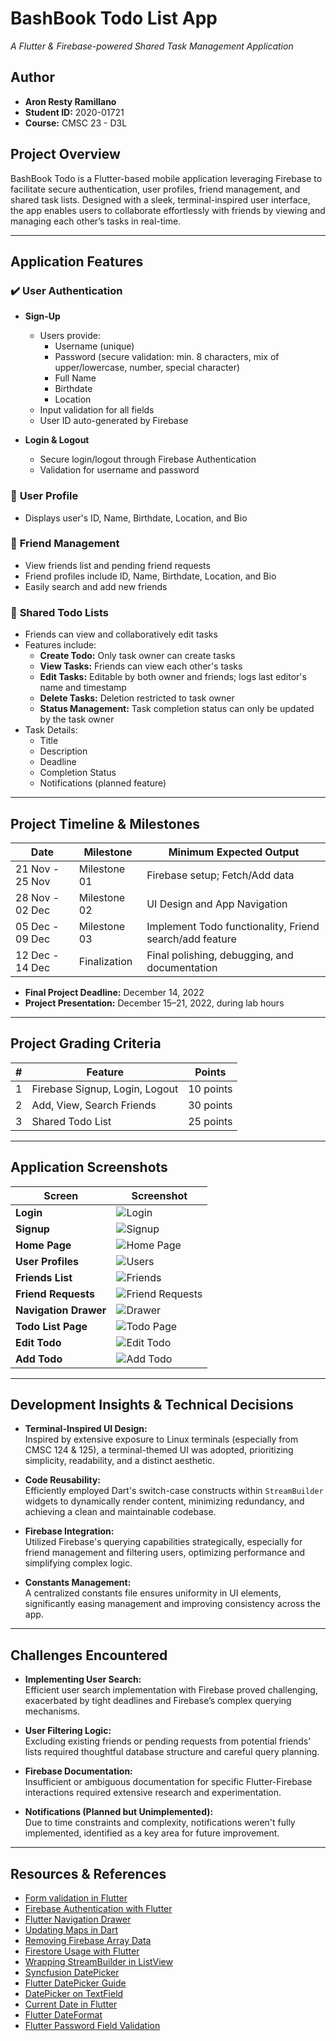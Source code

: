 # BashBook Todo List App
*A Flutter & Firebase-powered Shared Task Management Application*

## Author
- **Aron Resty Ramillano**  
- **Student ID:** 2020-01721  
- **Course:** CMSC 23 - D3L  

## Project Overview
BashBook Todo is a Flutter-based mobile application leveraging Firebase to facilitate secure authentication, user profiles, friend management, and shared task lists. Designed with a sleek, terminal-inspired user interface, the app enables users to collaborate effortlessly with friends by viewing and managing each other’s tasks in real-time.

---

## Application Features

### ✔️ **User Authentication**
- **Sign-Up**
  - Users provide:
    - Username (unique)
    - Password (secure validation: min. 8 characters, mix of upper/lowercase, number, special character)
    - Full Name
    - Birthdate
    - Location
  - Input validation for all fields
  - User ID auto-generated by Firebase

- **Login & Logout**
  - Secure login/logout through Firebase Authentication
  - Validation for username and password

### 👤 **User Profile**
- Displays user's ID, Name, Birthdate, Location, and Bio

### 🤝 **Friend Management**
- View friends list and pending friend requests
- Friend profiles include ID, Name, Birthdate, Location, and Bio
- Easily search and add new friends

### 📌 **Shared Todo Lists**
- Friends can view and collaboratively edit tasks
- Features include:
  - **Create Todo:** Only task owner can create tasks
  - **View Tasks:** Friends can view each other's tasks
  - **Edit Tasks:** Editable by both owner and friends; logs last editor's name and timestamp
  - **Delete Tasks:** Deletion restricted to task owner
  - **Status Management:** Task completion status can only be updated by the task owner
- Task Details:
  - Title
  - Description
  - Deadline
  - Completion Status
  - Notifications (planned feature)

---

## Project Timeline & Milestones

| Date             | Milestone    | Minimum Expected Output                                 |
|------------------|--------------|---------------------------------------------------------|
| 21 Nov - 25 Nov  | Milestone 01 | Firebase setup; Fetch/Add data                          |
| 28 Nov - 02 Dec  | Milestone 02 | UI Design and App Navigation                            |
| 05 Dec - 09 Dec  | Milestone 03 | Implement Todo functionality, Friend search/add feature |
| 12 Dec - 14 Dec  | Finalization | Final polishing, debugging, and documentation           |

- **Final Project Deadline:** December 14, 2022
- **Project Presentation:** December 15–21, 2022, during lab hours

---

## Project Grading Criteria

| # | Feature                                | Points       |
|---|----------------------------------------|--------------|
| 1 | Firebase Signup, Login, Logout         | 10 points    |
| 2 | Add, View, Search Friends              | 30 points    |
| 3 | Shared Todo List                       | 25 points    |

---

## Application Screenshots

| Screen                 | Screenshot                 |
|------------------------|----------------------------|
| **Login**              | ![Login](./screenshots/login.png)                     |
| **Signup**             | ![Signup](./screenshots/signup.png)                   |
| **Home Page**          | ![Home Page](./screenshots/homepage.png)              |
| **User Profiles**      | ![Users](./screenshots/users.png)                     |
| **Friends List**       | ![Friends](./screenshots/friends.png)                 |
| **Friend Requests**    | ![Friend Requests](./screenshots/friendrequest.png)   |
| **Navigation Drawer**  | ![Drawer](./screenshots/drawer.png)                   |
| **Todo List Page**     | ![Todo Page](./screenshots/todopage.png)              |
| **Edit Todo**          | ![Edit Todo](./screenshots/todoedit.png)              |
| **Add Todo**           | ![Add Todo](./screenshots/todoadd.png)                |

---

## Development Insights & Technical Decisions

- **Terminal-Inspired UI Design:**  
  Inspired by extensive exposure to Linux terminals (especially from CMSC 124 & 125), a terminal-themed UI was adopted, prioritizing simplicity, readability, and a distinct aesthetic.

- **Code Reusability:**  
  Efficiently employed Dart's switch-case constructs within `StreamBuilder` widgets to dynamically render content, minimizing redundancy, and achieving a clean and maintainable codebase.

- **Firebase Integration:**  
  Utilized Firebase's querying capabilities strategically, especially for friend management and filtering users, optimizing performance and simplifying complex logic.

- **Constants Management:**  
  A centralized constants file ensures uniformity in UI elements, significantly easing management and improving consistency across the app.

---

## Challenges Encountered

- **Implementing User Search:**  
  Efficient user search implementation with Firebase proved challenging, exacerbated by tight deadlines and Firebase’s complex querying mechanisms.

- **User Filtering Logic:**  
  Excluding existing friends or pending requests from potential friends’ lists required thoughtful database structure and careful query planning.

- **Firebase Documentation:**  
  Insufficient or ambiguous documentation for specific Flutter-Firebase interactions required extensive research and experimentation.

- **Notifications (Planned but Unimplemented):**  
  Due to time constraints and complexity, notifications weren't fully implemented, identified as a key area for future improvement.

---

## Resources & References

- [Form validation in Flutter](https://www.topcoder.com/thrive/articles/form-validation-in-flutter)
- [Firebase Authentication with Flutter](https://firebase.flutter.dev/docs/auth/usage/)
- [Flutter Navigation Drawer](https://blog.logrocket.com/how-to-add-navigation-drawer-flutter/)
- [Updating Maps in Dart](https://www.kindacode.com/snippet/dart-how-to-update-a-map/)
- [Removing Firebase Array Data](https://stackoverflow.com/questions/59268817/flutter-how-to-remove-a-specific-array-data-in-firebase)
- [Firestore Usage with Flutter](https://firebase.flutter.dev/docs/firestore/usage/)
- [Wrapping StreamBuilder in ListView](https://stackoverflow.com/questions/51400549/how-to-wrap-a-streambuilder-class-with-a-column-or-listview-class-in-flutter)
- [Syncfusion DatePicker](https://pub.dev/packages/syncfusion_flutter_datepicker)
- [Flutter DatePicker Guide](https://mobikul.com/date-picker-in-flutter/)
- [DatePicker on TextField](https://www.fluttercampus.com/guide/39/how-to-show-date-picker-on-textfield-tap-and-get-formatted-date/)
- [Current Date in Flutter](https://devsheet.com/how-to-get-current-date-in-flutter-dart/)
- [Flutter DateFormat](https://api.flutter.dev/flutter/intl/DateFormat-class.html)
- [Flutter Password Field Validation](https://stackoverflow.com/questions/56253787/how-to-handle-textfield-validation-in-password-in-flutter)